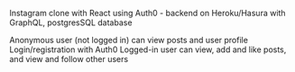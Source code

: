 Instagram clone with React using Auth0 - backend on Heroku/Hasura with GraphQL, postgresSQL database

Anonymous user (not logged in) can view posts and user profile
Login/registration with Auth0
Logged-in user can view, add and like posts, and view and follow other users